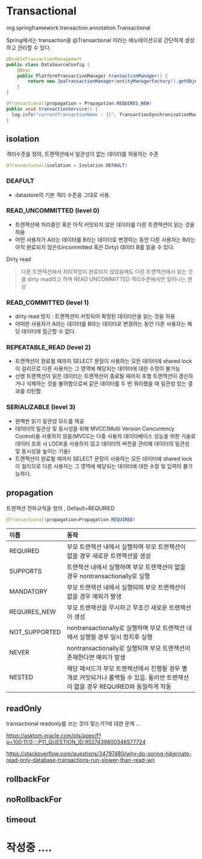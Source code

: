 # Transactional

org.springframework.transaction.annotation.Transactional

Spring에서는 transaction을 \@Transactional 이라는 애노테이션으로 간단하게 생성하고 관리할 수 있다.

```java
@EnableTransactionManagement
public class DataSourceConfig {
	@Bean
	public PlatformTransactionManager transactionManager() {
		return new JpaTransactionManager(entityManagerFactory().getObject());
	}
}

```

```java
@Transactional(propagation = Propagation.REQUIRES_NEW)
public void transactionService() {
  log.info("currentTransactionName : {}", TransactionSynchronizationManager.getCurrentTransactionName());
}
```
## isolation
격리수준을 정의, 트랜잭션에서 일관성이 없는 데이터를 허용하는 수준

```java
@Transactional(isolation = Isolation.DEFAULT)
```

### DEAFULT
- datastore의 기본 격리 수준을 그대로 사용.

### READ_UNCOMMITTED (level 0)
- 트랜잭션에 처리중인 혹은 아직 커밋되지 않은 데이터를 다른 트랜잭션이 읽는 것을 허용
- 어떤 사용자가 A라는 데이터를 B라는 데이터로 변경하는 동안 다른 사용자는 B라는 아직 완료되지 않은(Uncommitted 혹은 Dirty) 데이터 B를 읽을 수 있다.

Dirty read
> 다른 트랜잭션에서 처리작업이 완료되지 않았음에도 다른 트랜잭션에서 읽는 것을 dirty read라고 하며 READ UNCOMMITTED 격리수준에서만 일어나는 현상

### READ_COMMITTED (level 1)
- dirty read 방지 : 트랜잭션이 커밋되어 확정된 데이터만을 읽는 것을 허용
- 어떠한 사용자가 A라는 데이터를 B라는 데이터로 변경하는 동안 다른 사용자는 해당 데이터에 접근할 수 없다.

### REPEATABLE_READ (level 2) 
- 트랜잭션이 완료될 때까지 SELECT 문장이 사용하는 모든 데이터에 shared lock이 걸리므로 다른 사용자는 그 영역에 해당되는 데이터에 대한 수정이 불가능
- 선행 트랜잭션이 읽은 데이터는 트랜잭션이 종료될 때까지 후행 트랜잭션이 갱신하거나 삭제하는 것을 불허함으로써 같은 데이터를 두 번 쿼리했을 때 일관성 있는 결과를 리턴함

### SERIALIZABLE (level 3)
- 완벽한 읽기 일관성 모드를 제공
- 데이터의 일관성 및 동시성을 위해 MVCC(Multi Version Concurrency Control)을 사용하지 않음(MVCC는 다중 사용자 데이터베이스 성능을 위한 기술로 데이터 조회 시 LOCK을 사용하지 않고 데이터의 버전을 관리해 데이터의 일관성 및 동시성을 높이는 기술)
- 트랜잭션이 완료될 때까지 SELECT 문장이 사용하는 모든 데이터에 shared lock이 걸리므로 다른 사용자는 그 영역에 해당되는 데이터에 대한 수정 및 입력이 불가능하다.


## propagation
트랜잭션 전파규칙을 정의 , Default=REQURIED

```java
@Transactional(propagation=Propagation.REQUIRED)
```

| 이름 | 동작 |
|:--------|:--------|
| REQUIRED | 부모 트랜잭션 내에서 실행하며 부모 트랜잭션이 없을 경우 새로운 트랜잭션을 생성 |
| SUPPORTS | 트랜잭션 내에서 실행하며 부모 트랜잭션이 없을 경우 nontransactionally로 실행 |
| MANDATORY | 부모 트랜잭션 내에서 실행되며 부모 트랜잭션이 없을 경우 예외가 발생 |
| REQUIRES_NEW | 부모 트랜잭션을 무시하고 무조건 새로운 트랜잭션이 생성 |
| NOT_SUPPORTED | nontransactionally로 실행하며 부모 트랜잭션 내에서 실행될 경우 일시 정지후 실행 |
| NEVER | nontransactionally로 실행되며 부모 트랜잭션이 존재한다면 예외가 발생 |
| NESTED | 해당 메서드가 부모 트랜잭션에서 진행될 경우 별개로 커밋되거나 롤백될 수 있음. 둘러싼 트랜잭션이 없을 경우 REQUIRED와 동일하게 작동 |



## readOnly
transactional readonly를 쓰는 것이 맞는가?에 대한 문제 ...


https://asktom.oracle.com/pls/apex/f?p=100:11:0::::P11_QUESTION_ID:9527439800346577724

https://stackoverflow.com/questions/34797480/why-do-spring-hibernate-read-only-database-transactions-run-slower-than-read-wri


## rollbackFor

## noRollbackFor

## timeout





# 작성중 ....